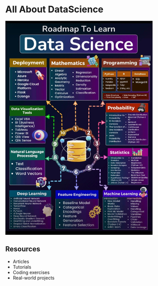 # All About DataScience

![Roadmap](https://github.com/Shivani-Sharma-23/100_Days_of_DataScience/blob/main/RoadMap.png)

## Resources

- Articles
- Tutorials
- Coding exercises
- Real-world projects
